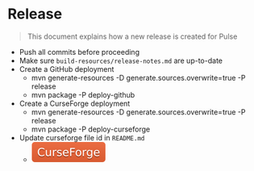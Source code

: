 # Release

> This document explains how a new release is created for Pulse

* Push all commits before proceeding
* Make sure `build-resources/release-notes.md` are up-to-date
* Create a GitHub deployment
  * mvn generate-resources -D generate.sources.overwrite=true -P release
  * mvn package -P deploy-github
* Create a CurseForge deployment
  * mvn generate-resources -D generate.sources.overwrite=true -P release
  * mvn package -P deploy-curseforge
* Update curseforge file id in `README.md`
  * [![](docs/curseforge.svg)](https://curseforge.overwolf.com/?addonId=[addon-id]&fileId=[file-id])
